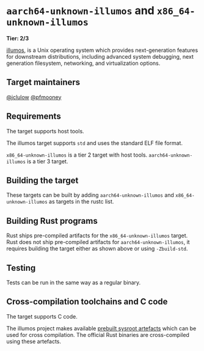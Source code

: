 # `aarch64-unknown-illumos` and `x86_64-unknown-illumos`

**Tier: 2/3**

[illumos](https://www.illumos.org/), is a Unix operating system which provides next-generation features for downstream distributions,
including advanced system debugging, next generation filesystem, networking, and virtualization options.

## Target maintainers

[@jclulow](https://github.com/jclulow)
[@pfmooney](https://github.com/pfmooney)

## Requirements

The target supports host tools.

The illumos target supports `std` and uses the standard ELF file format.

`x86_64-unknown-illumos` is a tier 2 target with host tools.
`aarch64-unknown-illumos` is a tier 3 target.

## Building the target

These targets can be built by adding `aarch64-unknown-illumos` and
`x86_64-unknown-illumos` as targets in the rustc list.

## Building Rust programs

Rust ships pre-compiled artifacts for the `x86_64-unknown-illumos` target.
Rust does not ship pre-compiled artifacts for `aarch64-unknown-illumos`,
it requires building the target either as shown above or using `-Zbuild-std`.

## Testing

Tests can be run in the same way as a regular binary.

## Cross-compilation toolchains and C code

The target supports C code.

The illumos project makes available [prebuilt sysroot artefacts](https://github.com/illumos/sysroot) which can be used for cross compilation.
The official Rust binaries are cross-compiled using these artefacts.
